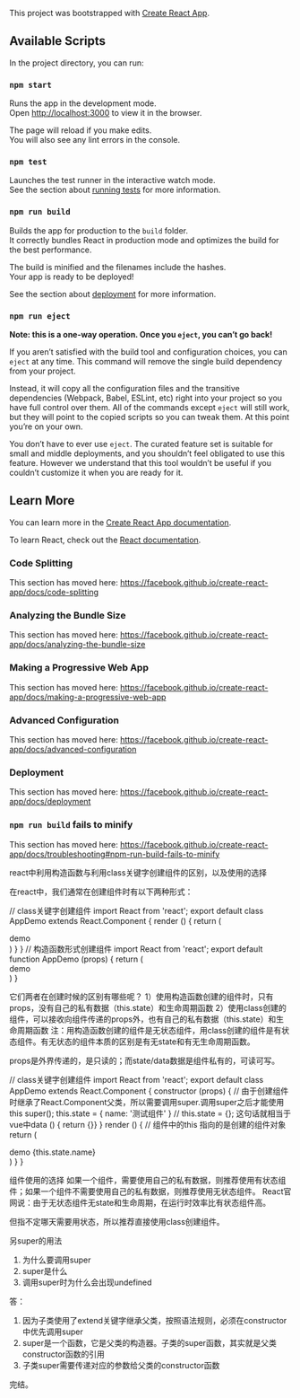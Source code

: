 This project was bootstrapped with [Create React App](https://github.com/facebook/create-react-app).

## Available Scripts

In the project directory, you can run:

### `npm start`

Runs the app in the development mode.<br />
Open [http://localhost:3000](http://localhost:3000) to view it in the browser.

The page will reload if you make edits.<br />
You will also see any lint errors in the console.

### `npm test`

Launches the test runner in the interactive watch mode.<br />
See the section about [running tests](https://facebook.github.io/create-react-app/docs/running-tests) for more information.

### `npm run build`

Builds the app for production to the `build` folder.<br />
It correctly bundles React in production mode and optimizes the build for the best performance.

The build is minified and the filenames include the hashes.<br />
Your app is ready to be deployed!

See the section about [deployment](https://facebook.github.io/create-react-app/docs/deployment) for more information.

### `npm run eject`

**Note: this is a one-way operation. Once you `eject`, you can’t go back!**

If you aren’t satisfied with the build tool and configuration choices, you can `eject` at any time. This command will remove the single build dependency from your project.

Instead, it will copy all the configuration files and the transitive dependencies (Webpack, Babel, ESLint, etc) right into your project so you have full control over them. All of the commands except `eject` will still work, but they will point to the copied scripts so you can tweak them. At this point you’re on your own.

You don’t have to ever use `eject`. The curated feature set is suitable for small and middle deployments, and you shouldn’t feel obligated to use this feature. However we understand that this tool wouldn’t be useful if you couldn’t customize it when you are ready for it.

## Learn More

You can learn more in the [Create React App documentation](https://facebook.github.io/create-react-app/docs/getting-started).

To learn React, check out the [React documentation](https://reactjs.org/).

### Code Splitting

This section has moved here: https://facebook.github.io/create-react-app/docs/code-splitting

### Analyzing the Bundle Size

This section has moved here: https://facebook.github.io/create-react-app/docs/analyzing-the-bundle-size

### Making a Progressive Web App

This section has moved here: https://facebook.github.io/create-react-app/docs/making-a-progressive-web-app

### Advanced Configuration

This section has moved here: https://facebook.github.io/create-react-app/docs/advanced-configuration

### Deployment

This section has moved here: https://facebook.github.io/create-react-app/docs/deployment

### `npm run build` fails to minify

This section has moved here: https://facebook.github.io/create-react-app/docs/troubleshooting#npm-run-build-fails-to-minify

react中利用构造函数与利用class关键字创建组件的区别，以及使用的选择

在react中，我们通常在创建组件时有以下两种形式：

// class关键字创建组件
import React from 'react';
export default class AppDemo extends React.Component {
  render () {
    return (
      <div>demo</div>
    )
  }
}
// 构造函数形式创建组件
import React from 'react';
export default function AppDemo (props) {
  return (
    <div>demo</div>
  )
}

它们两者在创建时候的区别有哪些呢？
1）使用构造函数创建的组件时，只有props，没有自己的私有数据（this.state）和生命周期函数
2）使用class创建的组件，可以接收向组件传递的props外，也有自己的私有数据（this.state）和生命周期函数
注：用构造函数创建的组件是无状态组件，用class创建的组件是有状态组件。有无状态的组件本质的区别是有无state和有无生命周期函数。

props是外界传递的，是只读的；而state/data数据是组件私有的，可读可写。

// class关键字创建组件
import React from 'react';
export default class AppDemo extends React.Component {
  constructor (props) {
    // 由于创建组件时继承了React.Component父类，所以需要调用super.调用super之后才能使用this
    super();
    this.state = {
      name: '测试组件'
    } // this.state = {}; 这句话就相当于vue中data () { return {}}
  }
  render () {
    // 组件中的this 指向的是创建的组件对象
    return (
      <div>demo {this.state.name}</div>
    )
  }
}

组件使用的选择
如果一个组件，需要使用自己的私有数据，则推荐使用有状态组件；如果一个组件不需要使用自己的私有数据，则推荐使用无状态组件。
React官网说：由于无状态组件无state和生命周期，在运行时效率比有状态组件高。

但指不定哪天需要用状态，所以推荐直接使用class创建组件。

另super的用法
1) 为什么要调用super
2) super是什么
3) 调用super时为什么会出现undefined

答：
1) 因为子类使用了extend关键字继承父类，按照语法规则，必须在constructor中优先调用super
2) super是一个函数，它是父类的构造器。子类的super函数，其实就是父类constructor函数的引用
3) 子类super需要传递对应的参数给父类的constructor函数

完结。
